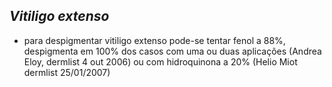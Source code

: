 ## ***Vitiligo extenso***


- para despigmentar vitiligo extenso pode-se tentar fenol a 88%, despigmenta em 100% dos casos com uma ou duas aplicações (Andrea Eloy, dermlist 4 out 2006\) ou com hidroquinona a 20% (Helio Miot dermlist 25/01/2007)

